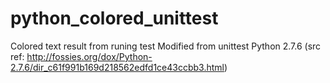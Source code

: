 python_colored_unittest
=======================

Colored text result from runing test
Modified from unittest Python 2.7.6
(src ref: http://fossies.org/dox/Python-2.7.6/dir_c61f991b169d218562edfd1ce43ccbb3.html)

